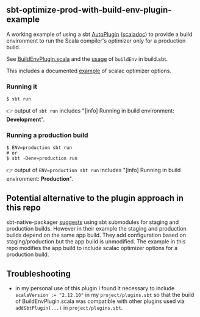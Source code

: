 
## sbt-optimize-prod-with-build-env-plugin-example

A working example of using a sbt [AutoPlugin](https://www.scala-sbt.org/1.x/docs/Plugins.html) ([scaladoc](https://www.scala-sbt.org/1.x/api/sbt/AutoPlugin.html)) to provide a build environment to run the Scala compiler's optimizer only for a production build.

See [BuildEnvPlugin.scala](https://github.com/ryanberckmans/sbt-optimize-prod-with-build-env-plugin-example/blob/master/project/BuildEnvPlugin.scala) and the [usage](https://github.com/ryanberckmans/sbt-optimize-prod-with-build-env-plugin-example/blob/master/build.sbt#L24) of `buildEnv` in build.sbt.

This includes a documented [example](https://github.com/ryanberckmans/sbt-optimize-prod-with-build-env-plugin-example/blob/master/build.sbt#L8) of scalac optimizer options.

### Running it

```
$ sbt run
```

👉 output of `sbt run` includes "[info] Running in build environment: **Development**".

### Running a production build

```
$ ENV=production sbt run
# or
$ sbt -Denv=production run
```

👉 output of `ENV=production sbt run` includes "[info] Running in build environment: **Production**".

## Potential alternative to the plugin approach in this repo

sbt-native-packager [suggests](https://www.scala-sbt.org/sbt-native-packager/recipes/package_configuration.html#sbt-sub-modules) using sbt submodules for staging and production builds. However in their example the staging and production builds depend on the same app build. They add configuration based on staging/production but the app build is unmodified. The example in this repo modifies the app build to include scalac optimizer options for a production build.

## Troubleshooting

* in my personal use of this plugin I found it necessary to include `scalaVersion := "2.12.10"` in my `project/plugins.sbt` so that the build of BuildEnvPlugin.scala was compatible with other plugins used via `addSbtPlugin(...)` in `project/plugins.sbt`.
